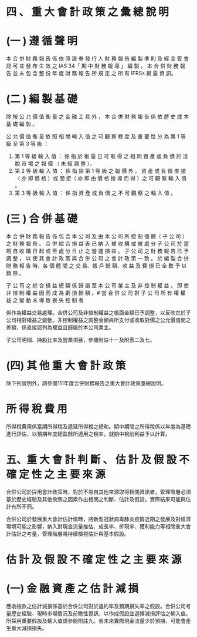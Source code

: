 # 四 、 重 大 會 計 政 策 之 彙 總 說 明

# (一 ) 遵 循 聲 明

本 合 併 財 務 報 告 係 依 照 證 券 發 行 人 財 務 報 告 編 製 準 則 及 經 金 管 會 認 可 並 發 布 生 效 之 IAS 34「 期 中 財 務 報 導 」 編 製 。 本 合 併 財 務 報 告 並 未 包 含 整 份 年 度 財 務 報 告 所 規 定 之 所 有 IFRSs 揭 露 資 訊。

# (二 ) 編 製 基 礎

除 按 公 允 價 值 衡 量 之 金 融 工 具 外 ， 本 合 併 財 務 報 告 係 依 歷 史 成 本 基 礎 編 製 。

公 允 價 值 衡 量 依 照 相 關 輸 入 值 之 可 觀 察 程 度 及 重 要 性 分 為 第 1 等 級 至 第 3 等 級 ：

1. 第 1 等 級 輸 入 值 ： 係 指 於 衡 量 日 可 取 得 之 相 同 資 產 或 負 債 於 活 脫 市 場 之 報 價 （ 未 經 調 整 ）。
2. 第 2 等 級 輸 入 值 ： 係 指 除 第 1 等 級 之 報 價 外 ， 資 產 或 負 債 直 接 （ 亦 即 價 格 ）或 間 接（ 亦 即 由 價 格 推 導 而 得 ）之 可 觀 察 輸 入 值 。
3. 第 3 等 級 輸 入 值 ： 係 指 資 產 或 負 債 之 不 可 觀 察 之 輸 入 值 。

# (三 ) 合 併 基 礎

本 合 併 財 務 報 告 係 包 含 本 公 司 及 由 本 公 司 所 控 制 個 體（ 子 公 司 ）之 財 務 報 告 。 合 併 綜 合 損 益 表 已 納 入 被 收 購 或 被 處 分 子 公 司 於 當 期 自 收 購 日 起 或 至 處 分 日 止 之 營 運 損 益 。 子 公 司 之 財 務 報 告 已 予 調 整 ， 以 使 其 會 計 政 策 與 合 併 公 司 之 會 計 政 策 一 致 。 於 編 製 合 併 財 務 報 告 時，各 個 體 間 之 交 易、帳 戶 餘 額、收 益 及 費 損 已 全 數 予 以 銷 除 。

子 公 司 之 綜 合 損 益 總 額 係 歸 屬 至 本 公 司 業 主 及 非 控 制 權 益 ， 即 使 非 控 制 權 益 因 而 成 為 虧 損 餘 額 。# 當 合 併 公 司 對 子 公 司 所 有 權 權 益 之 變 動 未 導 致 喪 失 控 制 者

係作為權益交易處理。合併公司及非控制權益之帳面金額已予調整，以反映其於子公司相對權益之變動。非控制權益之調整金額與所支付或收取對價之公允價值間之差額，係直接認列為權益且歸屬於本公司業主。

子公司明細、持股比率及營業項目，參閱附註十一及附表二及七。

# (四) 其 他 重 大 會 計 政 策

除下列說明外，請參閱111年度合併財務報告之重大會計政策彙總說明。

# 所 得 稅 費 用

所得稅費用係當期所得稅及遞延所得稅之總和。期中期間之所得稅係以年度為基礎進行評估，以預期年度總盈餘所適用之稅率，就期中稅前利益予以計算。

# 五、重 大 會 計 判 斷 、 估 計 及 假 設 不 確 定 性 之 主 要 來 源

合併公司於採用會計政策時，對於不易自其他來源取得相關資訊者，管理階層必須基於歷史經驗及其他攸關之因素作出相關之判斷、估計及假設。實際結果可能與估計有所不同。

合併公司於發展重大會計估計值時，將新型冠狀病毒肺炎疫情近期之發展及對經濟環境可能之影響，納入對現金流量推估、成長率、折現率、獲利能力等相關重大會計估計之考量，管理階層將持續檢視估計與基本假設。

# 估 計 及 假 設 不 確 定 性 之 主 要 來 源

# (一) 金 融 資 產 之 估 計 減 損

應收帳款之估計減損係基於合併公司對於違約率及預期損失率之假設。合併公司考量歷史經驗、現時市場情況及前瞻性資訊，以作成假設並選擇減損評估之輸入值。所採用重要假設及輸入值請參閱附註九。若未來實際現金流量少於預期，可能會產生重大減損損失。